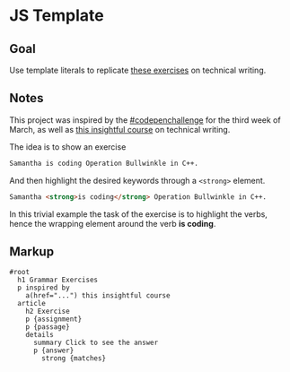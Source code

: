 # JS Template

<!-- ## [Live Demo]() -->

## Goal

Use template literals to replicate [these exercises](https://developers.google.com/tech-writing/one/just-enough-grammar#exercise_1) on technical writing.

## Notes

This project was inspired by the [#codepenchallenge](https://codepen.io/challenges/2020/march/3) for the third week of March, as well as [this insightful course](https://developers.google.com/tech-writing) on technical writing.

The idea is to show an exercise

```html
Samantha is coding Operation Bullwinkle in C++.
```

And then highlight the desired keywords through a `<strong>` element.

```html
Samantha <strong>is coding</strong> Operation Bullwinkle in C++.
```

In this trivial example the task of the exercise is to highlight the verbs, hence the wrapping element around the verb **is coding**.

## Markup

```pug
#root
  h1 Grammar Exercises
  p inspired by
    a(href="...") this insightful course
  article
    h2 Exercise
    p {assignment}
    p {passage}
    details
      summary Click to see the answer
      p {answer}
        strong {matches}
```
